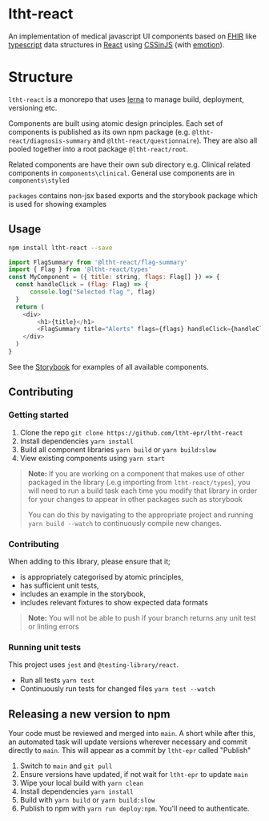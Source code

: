 # ltht-react

An implementation of medical javascript UI components based on [FHIR](https://www.hl7.org/fhir/) like [typescript](http://www.typescriptlang.org/) data structures in [React](https://reactjs.org) using [CSSinJS](https://medium.com/seek-blog/a-unified-styling-language-d0c208de2660) (with [emotion](https://github.com/emotion-js/emotion)).

# Structure

`ltht-react` is a monorepo that uses [lerna](https://lerna.js.org/) to manage build, deployment, versioning etc.

Components are built using atomic design principles. Each set of components is published as its own npm package (e.g. `@ltht-react/diagnosis-summary` and `@ltht-react/questionnaire`). They are also all pooled together into a root package `@ltht-react/root`.

Related components are have their own sub directory e.g. Clinical related components in `components\clinical`. General use components are in `components\styled`

`packages` contains non-jsx based exports and the storybook package which is used for showing examples

## Usage

```sh
npm install ltht-react --save
```

```js
import FlagSummary from '@ltht-react/flag-summary'
import { Flag } from '@ltht-react/types'
const MyComponent = ({ title: string, flags: Flag[] }) => {
  const handleClick = (flag: Flag) => {
      console.log("Selected flag ", flag)
  }
  return (
    <div>
        <h1>{title}</h1>
        <FlagSummary title="Alerts" flags={flags} handleClick={handleClick} />
    </div>
  )
}
```

See the [Storybook](https://ltht-epr.github.io/ltht-react) for examples of all available components.

## Contributing

### Getting started

1. Clone the repo `git clone https://github.com/ltht-epr/ltht-react`
2. Install dependencies `yarn install`
3. Build all component libraries `yarn build` or `yarn build:slow`
4. View existing components using `yarn start`

> **Note:** If you are working on a component that makes use of other packaged in the library (.e.g importing from `ltht-react/types`), you will need to run a build task each time you modify that library in order for your changes to appear in other packages such as storybook
>
> You can do this by navigating to the appropriate project and running `yarn build --watch` to continuously compile new changes.

### Contributing

When adding to this library, please ensure that it;

- is appropriately categorised by atomic principles,
- has sufficient unit tests,
- includes an example in the storybook,
- includes relevant fixtures to show expected data formats

> **Note:** You will not be able to push if your branch returns any unit test or linting errors

### Running unit tests

This project uses `jest` and `@testing-library/react`.

- Run all tests `yarn test`
- Continuously run tests for changed files `yarn test --watch`

## Releasing a new version to npm

Your code must be reviewed and merged into `main`. A short while after this, an automated task will update versions wherever necessary and commit directly to `main`. This will appear as a commit by `ltht-epr` called "Publish"

1. Switch to `main` and `git pull`
2. Ensure versions have updated, if not wait for `ltht-epr` to update `main`
3. Wipe your local build with `yarn clean`
4. Install dependencies `yarn install`
5. Build with `yarn build` or `yarn build:slow`
6. Publish to npm with `yarn run deploy:npm`. You'll need to authenticate.
